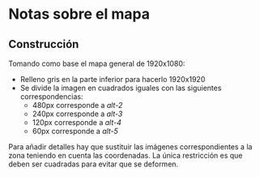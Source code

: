 # Notas sobre el mapa

## Construcción

Tomando como base el mapa general de 1920x1080:
* Relleno gris en la parte inferior para hacerlo 1920x1920
* Se divide la imagen en cuadrados iguales con las siguientes correspondencias:
  - 480px corresponde a _alt-2_
  - 240px corresponde a _alt-3_
  - 120px corresponde a _alt-4_
  - 60px corresponde a _alt-5_

Para añadir detalles hay que sustituir las imágenes correspondientes a la zona teniendo en cuenta las coordenadas. La única restricción es que deben ser cuadradas para evitar que se deformen.
